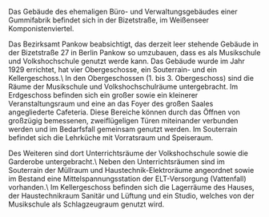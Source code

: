 Das Gebäude des ehemaligen Büro- und Verwaltungsgebäudes einer Gummifabrik befindet sich in der Bizetstraße, im Weißenseer Komponistenviertel.

Das Bezirksamt Pankow beabsichtigt, das derzeit leer stehende Gebäude in der Bizetstraße 27 in Berlin Pankow so umzubauen, dass es als Musikschule und Volkshochschule genutzt werde kann. Das Gebäude wurde im Jahr 1929 errichtet, hat vier Obergeschosse, ein Souterrain- und ein Kellergeschoss.\\
In den Obergeschossen (1. bis 3. Obergeschoss) sind die Räume der Musikschule und Volkshochschulräume untergebracht. Im Erdgeschoss befinden sich ein großer sowie ein kleinerer Veranstaltungsraum und eine an das Foyer des großen Saales angegliederte Cafeteria. Diese Bereiche können durch das Öffnen von großzügig bemessenen, zweiflügeligen Türen miteinander verbunden werden und im Bedarfsfall gemeinsam genutzt werden. Im Souterrain befindet sich die Lehrküche mit Vorratsraum und Speiseraum.

Des Weiteren sind dort Unterrichtsräume der Volkshochschule sowie die Garderobe untergebracht.\\
Neben den Unterrichtsräumen sind im Souterrain der Müllraum und Haustechnik-Elektroräume angeordnet sowie im Bestand eine Mittelspannungsstation der ELT-Versorgung (Vattenfall) vorhanden.\\
Im Kellergeschoss befinden sich die Lagerräume des Hauses, der Haustechnikraum Sanitär und Lüftung und ein Studio, welches von der Musikschule als Schlagzeugraum genutzt wird.
